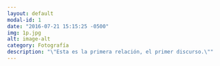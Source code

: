```yaml
---
layout: default
modal-id: 1
date: "2016-07-21 15:15:25 -0500"
img: 1p.jpg
alt: image-alt
category: Fotografía
description: "\"Esta es la primera relación, el primer discurso.\""
---
```

